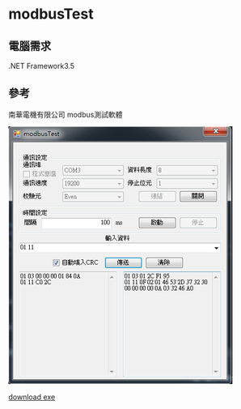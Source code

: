 ﻿# modbusTest

## 電腦需求
.NET Framework3.5

## 參考
南華電機有限公司 modbus測試軟體

![github](https://github.com/ga2006266802/modbusTest/blob/master/demoImg/demo.png)

[download exe](https://github.com/ga2006266802/modbusTest/raw/master/modbusTest.exe)
